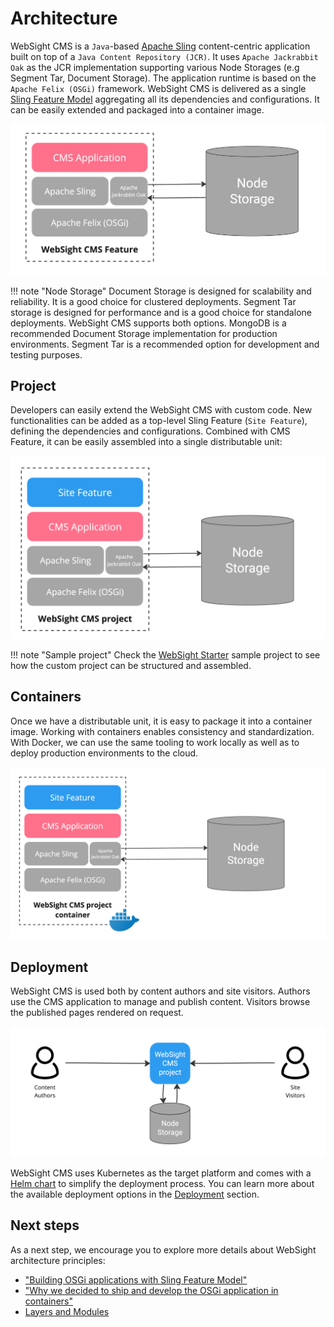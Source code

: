 # Architecture
WebSight CMS is a `Java`-based [Apache Sling](https://sling.apache.org/) content-centric application built on top of a `Java Content Repository (JCR)`. It uses `Apache Jackrabbit Oak` as the JCR implementation supporting various Node Storages (e.g Segment Tar, Document Storage). The application runtime is based on the `Apache Felix (OSGi)` framework. WebSight CMS is delivered as a single [Sling Feature Model](https://sling.apache.org/documentation/development/feature-model.html) aggregating all its dependencies and configurations. It can be easily extended and packaged into a container image.

![WebSight CMS with Node Storage](websight-cms.png)

!!! note "Node Storage"
    Document Storage is designed for scalability and reliability. It is a good choice for clustered deployments. Segment Tar storage is designed for performance and is a good choice for standalone deployments. WebSight CMS supports both options. MongoDB is a recommended Document Storage implementation for production environments. Segment Tar is a recommended option for development and testing purposes.

## Project
Developers can easily extend the WebSight CMS with custom code. New functionalities can be added as a top-level Sling Feature (`Site Feature`), defining the dependencies and configurations. Combined with CMS Feature, it can be easily assembled into a single distributable unit:

![WebSight CMS project](websight-cms-project.png)

!!! note "Sample project"
    Check the [WebSight Starter](https://github.com/websight-io/starter) sample project to see how the custom project can be structured and assembled.

## Containers
Once we have a distributable unit, it is easy to package it into a container image. Working with containers enables consistency and standardization. With Docker, we can use the same tooling to work locally as well as to deploy production environments to the cloud.

![WebSight CMS project container](websight-cms-project-container.png)

## Deployment
WebSight CMS is used both by content authors and site visitors. Authors use the CMS application to manage and publish content. Visitors browse the published pages rendered on request.

![WebSight CMS deployment](websight-cms-deployment.png)

WebSight CMS uses Kubernetes as the target platform and comes with a [Helm chart](https://github.com/websight-io/charts) to simplify the deployment process. You can learn more about the available deployment options in the [Deployment](../deployment/) section.

## Next steps

As a next step, we encourage you to explore more details about WebSight architecture principles:

- ["Building OSGi applications with Sling Feature Model"](https://www.websight.io/blog/2022/building-osgi-applications-with-sling-feature-model.html)
- ["Why we decided to ship and develop the OSGi application in containers"](https://www.websight.io/blog/2022/why-we-decided-to-ship-and-develop-the-osgi-application-in-containers.html)
- [Layers and Modules](./layers-and-modules/)